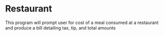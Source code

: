 # Restaurant
This program will prompt user for cost of a meal consumed at a
restaurant and produce a bill detailing tax, tip, and total amounts
